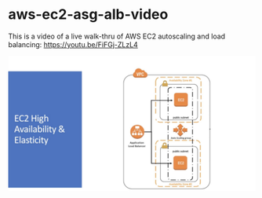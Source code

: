 # aws-ec2-asg-alb-video

This is a video of a live walk-thru of AWS EC2 autoscaling and load balancing: https://youtu.be/FiFGj-ZLzL4

![aws diagram](aws-ec2-asg-alb.jpg)
